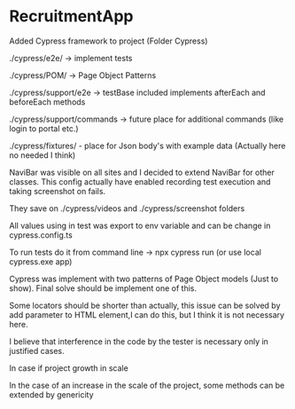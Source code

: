 # RecruitmentApp

Added Cypress framework to project (Folder Cypress)

./cypress/e2e/ -> implement tests

./cypress/POM/ -> Page Object Patterns

./cypress/support/e2e -> testBase included implements afterEach and beforeEach methods

./cypress/support/commands -> future place for additional commands (like login to portal etc.)

./cypress/fixtures/ - place for Json body's with example data (Actually here no needed I think)


NaviBar was visible on all sites and I decided to extend NaviBar for other classes.
This config actually have enabled recording test execution and taking screenshot on fails.

They save on ./cypress/videos and ./cypress/screenshot folders

All values using in test was export to env variable and can be change in cypress.config.ts

To run tests do it from command line -> npx cypress run (or use local cypress.exe app)

Cypress was implement with two patterns of Page Object models (Just to show).
Final solve should be implement one of this.

Some locators should be shorter than actually, this issue can be solved by add parameter to HTML element,I can do this, but I think it is not necessary here.

I believe that interference in the code by the tester is necessary only in justified cases.

In case if project growth in scale 

In the case of an increase in the scale of the project, some methods can be extended by genericity
